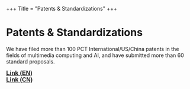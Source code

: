+++
Title = "Patents & Standardizations"
+++

# Patents & Standardizations

<p>
    We have filed more than 100 PCT International/US/China patents in the fields of multimedia computing and AI, and have submitted more than 60 standard proposals. 
</p>
<strong><font style="font-size: 12pt;" face="Arial">
    <a href="https://gaowei262.github.io/patents-en.html" target="_blank">Link (EN)</a> <br>
    <a href="https://gaowei262.github.io/patents-cn.html" target="_blank">Link (CN)</a>
</strong>